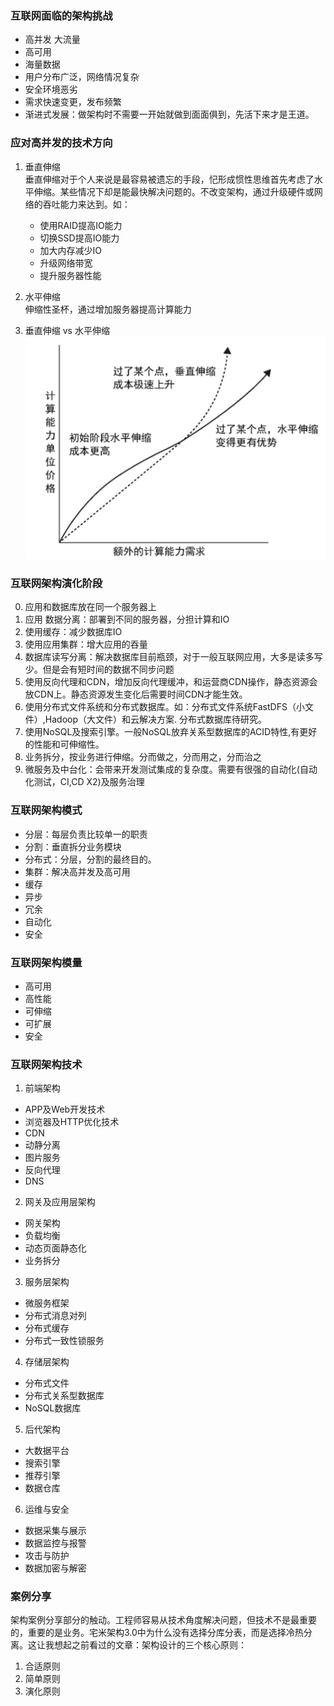 ### 互联网面临的架构挑战
* 高并发 大流量
* 高可用
* 海量数据
* 用户分布广泛，网络情况复杂
* 安全环境恶劣
* 需求快速变更，发布频繁
* 渐进式发展：做架构时不需要一开始就做到面面俱到，先活下来才是王道。

### 应对高并发的技术方向
1. 垂直伸缩  
垂直伸缩对于个人来说是最容易被遗忘的手段，忋形成惯性思维首先考虑了水平伸缩。某些情况下却是能最快解决问题的。不改变架构，通过升级硬件或网络的吞吐能力来达到。如：
    * 使用RAID提高IO能力
    * 切换SSD提高IO能力
    * 加大内存减少IO
    * 升级网络带宽
    * 提升服务器性能  

2. 水平伸缩  
伸缩性圣杯，通过增加服务器提高计算能力

3. 垂直伸缩 vs 水平伸缩  
![h_vs_v](./assets/h_vs_v.png)

### 互联网架构演化阶段
0. 应用和数据库放在同一个服务器上
1. 应用 数据分离：部署到不同的服务器，分担计算和IO
2. 使用缓存：减少数据库IO
3. 使用应用集群：增大应用的吞量
4. 数据库读写分离：解决数据库目前瓶颈，对于一般互联网应用，大多是读多写少。但是会有短时间的数据不同步问题
5. 使用反向代理和CDN，增加反向代理缓冲，和运营商CDN操作，静态资源会放CDN上。静态资源发生变化后需要时间CDN才能生效。
6. 使用分布式文件系统和分布式数据库。如：分布式文件系统FastDFS（小文件）,Hadoop（大文件）和云解决方案. 分布式数据库待研究。
7. 使用NoSQL及搜索引擎。一般NoSQL放弃关系型数据库的ACID特性,有更好的性能和可伸缩性。
8. 业务拆分，按业务进行伸缩。分而做之，分而用之，分而治之
9. 微服务及中台化：会带来开发测试集成的复杂度。需要有很强的自动化(自动化测试，CI,CD X2)及服务治理

### 互联网架构模式
* 分层：每层负责比较单一的职责
* 分割：垂直拆分业务模块
* 分布式：分层，分割的最终目的。
* 集群：解决高并发及高可用 
* 缓存
* 异步
* 冗余
* 自动化
* 安全

### 互联网架构模量
* 高可用
* 高性能
* 可伸缩
* 可扩展
* 安全

### 互联网架构技术
1. 前端架构
* APP及Web开发技术
* 浏览器及HTTP优化技术
* CDN
* 动静分离
* 图片服务
* 反向代理
* DNS

2. 网关及应用层架构
* 网关架构
* 负载均衡
* 动态页面静态化
* 业务拆分

3. 服务层架构
* 微服务框架
* 分布式消息对列
* 分布式缓存
* 分布式一致性锁服务

4. 存储层架构
* 分布式文件
* 分布式关系型数据库
* NoSQL数据库

5. 后代架构
* 大数据平台
* 搜索引擎
* 推荐引擎
* 数据仓库

6. 运维与安全
* 数据采集与展示
* 数据监控与报警
* 攻击与防护
* 数据加密与解密

### 案例分享
架构案例分享部分的触动。工程师容易从技术角度解决问题，但技术不是最重要的，重要的是业务。宅米架构3.0中为什么没有选择分库分表，而是选择冷热分离。这让我想起之前看过的文章：架构设计的三个核心原则：
1. 合适原则
2. 简单原则
3. 演化原则